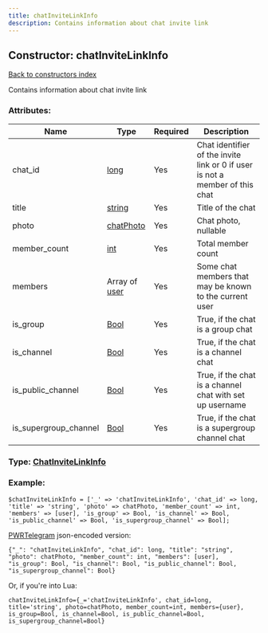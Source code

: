 ```yaml
---
title: chatInviteLinkInfo
description: Contains information about chat invite link
---
```

## Constructor: chatInviteLinkInfo  
[Back to constructors index](index.md)



Contains information about chat invite link

### Attributes:

| Name     |    Type       | Required | Description |
|----------|---------------|----------|-------------|
|chat\_id|[long](../types/long.md) | Yes|Chat identifier of the invite link or 0 if user is not a member of this chat|
|title|[string](../types/string.md) | Yes|Title of the chat|
|photo|[chatPhoto](../types/chatPhoto.md) | Yes|Chat photo, nullable|
|member\_count|[int](../types/int.md) | Yes|Total member count|
|members|Array of [user](../constructors/user.md) | Yes|Some chat members that may be known to the current user|
|is\_group|[Bool](../types/Bool.md) | Yes|True, if the chat is a group chat|
|is\_channel|[Bool](../types/Bool.md) | Yes|True, if the chat is a channel chat|
|is\_public\_channel|[Bool](../types/Bool.md) | Yes|True, if the chat is a channel chat with set up username|
|is\_supergroup\_channel|[Bool](../types/Bool.md) | Yes|True, if the chat is a supergroup channel chat|



### Type: [ChatInviteLinkInfo](../types/ChatInviteLinkInfo.md)


### Example:

```
$chatInviteLinkInfo = ['_' => 'chatInviteLinkInfo', 'chat_id' => long, 'title' => 'string', 'photo' => chatPhoto, 'member_count' => int, 'members' => [user], 'is_group' => Bool, 'is_channel' => Bool, 'is_public_channel' => Bool, 'is_supergroup_channel' => Bool];
```  

[PWRTelegram](https://pwrtelegram.xyz) json-encoded version:

```
{"_": "chatInviteLinkInfo", "chat_id": long, "title": "string", "photo": chatPhoto, "member_count": int, "members": [user], "is_group": Bool, "is_channel": Bool, "is_public_channel": Bool, "is_supergroup_channel": Bool}
```


Or, if you're into Lua:  


```
chatInviteLinkInfo={_='chatInviteLinkInfo', chat_id=long, title='string', photo=chatPhoto, member_count=int, members={user}, is_group=Bool, is_channel=Bool, is_public_channel=Bool, is_supergroup_channel=Bool}

```


